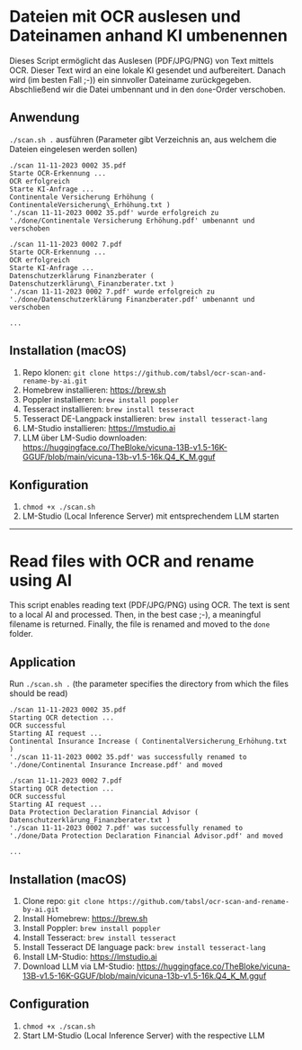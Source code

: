 # Dateien mit OCR auslesen und Dateinamen anhand KI umbenennen

Dieses Script ermöglicht das Auslesen (PDF/JPG/PNG) von Text mittels OCR. Dieser Text wird an eine lokale KI gesendet und aufbereitert. Danach wird (im besten Fall ;-)) ein sinnvoller Dateiname zurückgegeben. Abschließend wir die Datei umbennant und in den `done`-Order verschoben.

## Anwendung
`./scan.sh .` ausführen (Parameter gibt Verzeichnis an, aus welchem die Dateien eingelesen werden sollen)

```
./scan 11-11-2023 0002 35.pdf
Starte OCR-Erkennung ...
OCR erfolgreich
Starte KI-Anfrage ...
Continentale Versicherung Erhöhung ( ContinentaleVersicherung\_Erhöhung.txt )
'./scan 11-11-2023 0002 35.pdf' wurde erfolgreich zu './done/Continentale Versicherung Erhöhung.pdf' umbenannt und verschoben

./scan 11-11-2023 0002 7.pdf
Starte OCR-Erkennung ...
OCR erfolgreich
Starte KI-Anfrage ...
Datenschutzerklärung Finanzberater ( Datenschutzerklärung\_Finanzberater.txt )
'./scan 11-11-2023 0002 7.pdf' wurde erfolgreich zu './done/Datenschutzerklärung Finanzberater.pdf' umbenannt und verschoben

...
```

## Installation (macOS)
1. Repo klonen: `git clone https://github.com/tabsl/ocr-scan-and-rename-by-ai.git`
1. Homebrew installieren: https://brew.sh
2. Poppler installieren: `brew install poppler`
3. Tesseract installieren: `brew install tesseract`
4. Tesseract DE-Langpack installieren: `brew install tesseract-lang `
5. LM-Studio installieren: https://lmstudio.ai
6. LLM über LM-Sudio downloaden: https://huggingface.co/TheBloke/vicuna-13B-v1.5-16K-GGUF/blob/main/vicuna-13b-v1.5-16k.Q4_K_M.gguf

## Konfiguration
1. `chmod +x ./scan.sh`
2. LM-Studio (Local Inference Server) mit entsprechendem LLM starten


---


# Read files with OCR and rename using AI

This script enables reading text (PDF/JPG/PNG) using OCR. The text is sent to a local AI and processed. Then, in the best case ;-), a meaningful filename is returned. Finally, the file is renamed and moved to the `done` folder.

## Application
Run `./scan.sh .` (the parameter specifies the directory from which the files should be read)

```
./scan 11-11-2023 0002 35.pdf
Starting OCR detection ...
OCR successful
Starting AI request ...
Continental Insurance Increase ( ContinentalVersicherung_Erhöhung.txt )
'./scan 11-11-2023 0002 35.pdf' was successfully renamed to './done/Continental Insurance Increase.pdf' and moved

./scan 11-11-2023 0002 7.pdf
Starting OCR detection ...
OCR successful
Starting AI request ...
Data Protection Declaration Financial Advisor ( Datenschutzerklärung_Finanzberater.txt )
'./scan 11-11-2023 0002 7.pdf' was successfully renamed to './done/Data Protection Declaration Financial Advisor.pdf' and moved

...
```

## Installation (macOS)
1. Clone repo: `git clone https://github.com/tabsl/ocr-scan-and-rename-by-ai.git`
2. Install Homebrew: https://brew.sh
3. Install Poppler: `brew install poppler`
4. Install Tesseract: `brew install tesseract`
5. Install Tesseract DE language pack: `brew install tesseract-lang`
6. Install LM-Studio: https://lmstudio.ai
7. Download LLM via LM-Studio: https://huggingface.co/TheBloke/vicuna-13B-v1.5-16K-GGUF/blob/main/vicuna-13b-v1.5-16k.Q4_K_M.gguf

## Configuration
1. `chmod +x ./scan.sh`
2. Start LM-Studio (Local Inference Server) with the respective LLM
